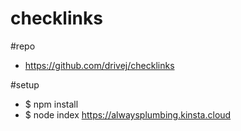 # checklinks

#repo
- https://github.com/drivej/checklinks

#setup
- $ npm install
- $ node index https://alwaysplumbing.kinsta.cloud